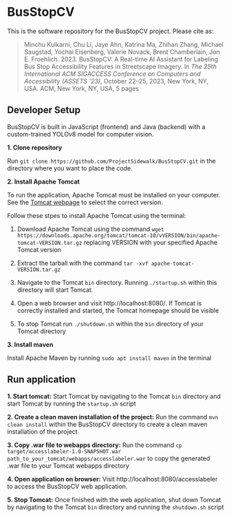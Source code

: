 # BusStopCV

This is the software repository for the BusStopCV project. Please cite as:

> Minchu Kulkarni, Chu Li, Jaye Ahn, Katrina Ma, Zhihan Zhang, Michael Saugstad, Yochai Eisenberg, Valerie Novack, Brent Chamberlain, Jon E. Froehlich. 2023. BusStopCV: A Real-time AI Assistant for Labeling Bus Stop Accessibility Features in Streetscape Imagery. In _The 25th International ACM SIGACCESS Conference on Computers and Accessibility (ASSETS ’23)_, October 22–25, 2023, New York, NY, USA. ACM, New York, NY, USA, 5 pages

## Developer Setup

BusStopCV is built in JavaScript (frontend) and Java (backend) with a custom-trained YOLOv8 model for computer vision.

**1. Clone repository**

Run `git clone https://github.com/ProjectSidewalk/BusStopCV.git` in the directory where you want to place the code. 

**2. Install Apache Tomcat**

To run the application, Apache Tomcat must be installed on your computer. 
See the [Tomcat webpage](https://tomcat.apache.org/download-10.cgi) to select the correct version.

Follow these stpes to install Apache Tomcat using the terminal:

1. Download Apache Tomcat using the command `wget https://downloads.apache.org/tomcat/tomcat-10/vVERSION/bin/apache-tomcat-VERSION.tar.gz` replacing VERSION with your specified Apache Tomcat version

2. Extract the tarball with the command `tar -xvf apache-tomcat-VERSION.tar.gz`

3. Navigate to the Tomcat `bin` directory. Running `./startup.sh` within this directory will start Tomcat. 

4. Open a web browser and visit http://localhost:8080/. If Tomcat is correctly installed and started, the Tomcat homepage should be visible

5. To stop Tomcat run `./shutdown.sh` within the `bin` directory of your Tomcat directory

**3. Install maven**

Install Apache Maven by running `sudo apt install maven` in the terminal

## Run application

**1. Start tomcat:** Start Tomcat by navigating to the Tomcat `bin` directory and start Tomcat by running the `startup.sh` script

**2. Create a clean maven installation of the project:** Run the command `mvn clean install` within the BusStopCV directory to create a clean maven installation of the project

**3. Copy .war file to webapps directory:** Run the command `cp target/accesslabeler-1.0-SNAPSHOT.war path_to_your_tomcat/webapps/accesslabeler.war` to copy the generated .war file to your Tomcat webapps directory

**4. Open application on browser:** Visit http://localhost:8080/accesslabeler to access the BusStopCV web application. 

**5. Stop Tomcat:** Once finished with the web application, shut down Tomcat by navigating to the Tomcat `bin` directory and running the `shutdown.sh` script
